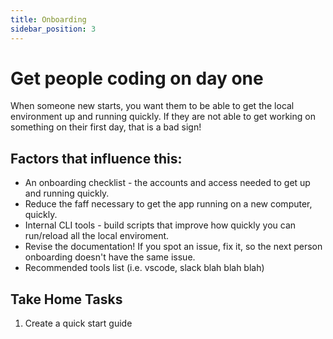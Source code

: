 ```yaml
---
title: Onboarding
sidebar_position: 3
---
```


# Get people coding on day one

When someone new starts, you want them to be able to get the local environment up and running quickly. If they are not able to get working on something on their first day, that is a bad sign!

## Factors that influence this:

- An onboarding checklist - the accounts and access needed to get up and running quickly.
- Reduce the faff necessary to get the app running on a new computer, quickly.
- Internal CLI tools - build scripts that improve how quickly you can run/reload all the local enviroment.
- Revise the documentation! If you spot an issue, fix it, so the next person onboarding doesn't have the same issue.
- Recommended tools list (i.e. vscode, slack blah blah blah)

## Take Home Tasks

1. Create a quick start guide
